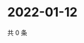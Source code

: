# 2022-01-12

共 0 条

<!-- BEGIN WEIBO -->
<!-- 最后更新时间 Wed Jan 12 2022 23:12:41 GMT+0800 (China Standard Time) -->

<!-- END WEIBO -->
